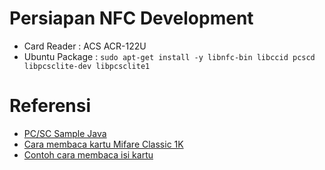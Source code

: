 # Persiapan NFC Development #


* Card Reader : ACS ACR-122U
* Ubuntu Package : `sudo apt-get install -y libnfc-bin libccid pcscd libpcsclite-dev libpcsclite1`


# Referensi #

* [PC/SC Sample Java](http://ludovicrousseau.blogspot.com/2010/06/pcsc-sample-in-java.html)
* [Cara membaca kartu Mifare Classic 1K](http://ieatbinary.com/2009/02/11/reading-mifare-1k-card-using-java-in-linux/)
* [Contoh cara membaca isi kartu](https://github.com/grundid/nfctools-examples)

